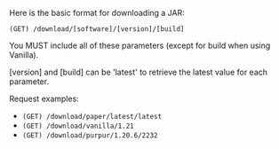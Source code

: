 Here is the basic format for downloading a JAR:

`(GET) /download/[software]/[version]/[build]`

You MUST include all of these parameters (except for build when using Vanilla).

[version] and [build] can be 'latest' to retrieve the latest value for each parameter.

Request examples:

- `(GET) /download/paper/latest/latest`
- `(GET) /download/vanilla/1.21`
- `(GET) /download/purpur/1.20.6/2232`
